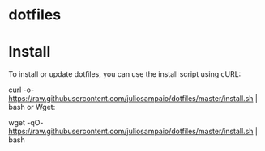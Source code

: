 # dotfiles

# Install

To install or update dotfiles, you can use the install script using cURL:

curl -o- https://raw.githubusercontent.com/juliosampaio/dotfiles/master/install.sh | bash
or Wget:

wget -qO- https://raw.githubusercontent.com/juliosampaio/dotfiles/master/install.sh | bash
